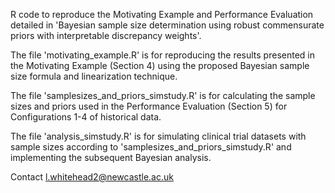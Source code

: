 R code to reproduce the Motivating Example and Performance Evaluation detailed in 'Bayesian sample size determination using robust commensurate priors with interpretable discrepancy weights'.

The file 'motivating_example.R' is for reproducing the results presented in the Motivating Example (Section 4) using the proposed Bayesian sample size formula and linearization technique.

The file 'samplesizes_and_priors_simstudy.R' is for calculating the sample sizes and priors used in the Performance Evaluation (Section 5) for Configurations 1-4 of historical data.

The file 'analysis_simstudy.R' is for simulating clinical trial datasets with sample sizes according to 'samplesizes_and_priors_simstudy.R' and implementing the subsequent Bayesian analysis.

Contact l.whitehead2@newcastle.ac.uk
